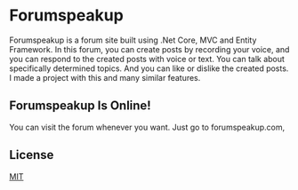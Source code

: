 # Forumspeakup
Forumspeakup is a forum site built using .Net Core, MVC and Entity Framework. In this forum, you can create posts by recording your voice, and you can respond to the created posts with voice or text. You can talk about specifically determined topics. And you can like or dislike the created posts. I made a project with this and many similar features.

## Forumspeakup Is Online!
You can visit the forum whenever you want. Just go to forumspeakup.com,

## License
[MIT](https://choosealicense.com/licenses/mit/)
